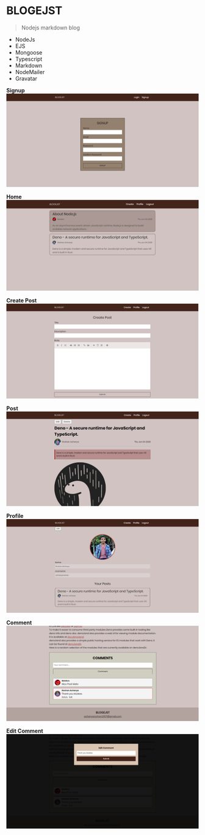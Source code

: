 # BLOGEJST

> Nodejs markdown blog

- NodeJs
- EJS
- Mongoose
- Typescript
- Markdown
- NodeMailer
- Gravatar

**Signup**
![Signup](/screenshots/signup.png)

**Home**
![Home Page](/screenshots/home.png)

**Create Post**
![Create](/screenshots/create.png)

**Post**
![Blog](/screenshots/blog.png)

**Profile**
![Profile](/screenshots/profile.png)

**Comment**
![Comment](/screenshots/comment.png)

**Edit Comment**
![Edit Comment](./screenshots/editcomment.png)
